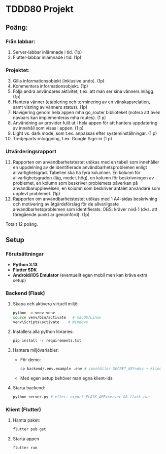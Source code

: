 # TDDD80 Projekt

## Poäng:

### Från labbar:
1. Server-labbar inlämnade i tid. (1p)
2. Flutter-labbar inlämnade i tid. (1p)

### Projektet:
3. Gilla informationsobjekt (inklusive undo). (1p)
4. Kommentera informationsobjekt. (1p)
5. Följa andra användares aktivitet, t.ex. att man ser sina vänners inlägg. (1p)
6. Hantera vänner (etablering och terminering av en vänskapsrelation, samt visning av vänners status). (1p)
7. Navigering genom hela appen mha go_router biblioteket (notera att även navbars kan implementeras mha routes). (1 p)
8. Användning av provider fullt ut i hela appen för att hantera uppdatering av innehåll som visas i appen. (1 p)
9. Light vs. dark mode, som t.ex. anpassas efter systeminställningar. (1 p)
10. Tredjeparts-inloggning, t.ex. Google Sign-in (1 p)

### Utvärderingsrapport
11. Rapporten om användbarhetstestet utökas med en tabell som innehåller en uppdelning av de identifierade användbarhetsproblemen enligt allvarlighetsgrad. Tabellen ska ha fyra kolumner. En kolumn för allvarlighetsgraden (låg, medel, hög), en kolumn för beskrivningen av problemet, en kolumn som beskriver problemets påverkan på användbarupplevelsen, en kolumn som beskriver antalet användare som upplevt problemet. (1p)
12. Rapporten om användbarhetstestet utökas med 1 A4-sidas beskrivning och motivering av åtgärdsförslag för de allvarligaste användbarhetsproblemen som identifierats. OBS: kräver nivå 1 (dvs. att föregående punkt är genomförd). (1p)

Totalt 12 poäng.

## Setup

### Förutsättningar
- **Python 3.13**
- **Flutter SDK**
- **Android/IOS Emulator** (eventuellt egen mobil men kan kräva extra setup)

### Backend (Flask)
1. Skapa och aktivera virtuell miljö:
   ```bash
   python -m venv venv
   source venv/bin/activate   # macOS/Linux
   venv\Scripts\activate    # Windows
   ```  
2. Installera alla python libraries:
   ```bash
   pip install -r requirements.txt
   ```  
3. Hantera miljövariabler:
    - För demo:
      ```bash
      cp backend/.env.example .env # innehåller SECRET_KEY=dev + klient-IDs
      ```  
    - Med egen setup behöver man egna klient-ids

4. Starta backend:
      ```bash
      python server.py # eller: export FLASK_APP=server && flask run
      ```

### Klient (Flutter)
1. Hämta paket:
   ```bash
   flutter pub get
   ```

2. Starta appen
   ```bash
   flutter run
   ```